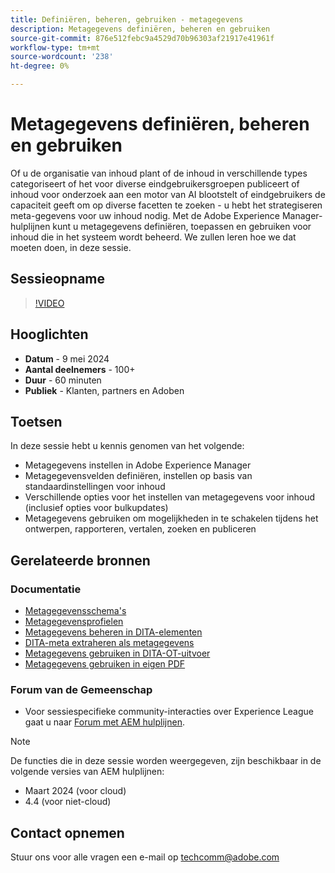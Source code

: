```yaml
---
title: Definiëren, beheren, gebruiken - metagegevens
description: Metagegevens definiëren, beheren en gebruiken
source-git-commit: 876e512febc9a4529d70b96303af21917e41961f
workflow-type: tm+mt
source-wordcount: '238'
ht-degree: 0%

---
```



# Metagegevens definiëren, beheren en gebruiken

Of u de organisatie van inhoud plant of de inhoud in verschillende types categoriseert of het voor diverse eindgebruikersgroepen publiceert of inhoud voor onderzoek aan een motor van AI blootstelt of eindgebruikers de capaciteit geeft om op diverse facetten te zoeken - u hebt het strategiseren meta-gegevens voor uw inhoud nodig.
Met de Adobe Experience Manager-hulplijnen kunt u metagegevens definiëren, toepassen en gebruiken voor inhoud die in het systeem wordt beheerd. We zullen leren hoe we dat moeten doen, in deze sessie.


## Sessieopname

>[!VIDEO](https://video.tv.adobe.com/v/3429088/asset-metadata-guides-metadata-aem-guides?quality=12&learn=on)


## Hooglichten

- **Datum** - 9 mei 2024
- **Aantal deelnemers** - 100+
- **Duur** - 60 minuten
- **Publiek** - Klanten, partners en Adoben

## Toetsen

In deze sessie hebt u kennis genomen van het volgende:
- Metagegevens instellen in Adobe Experience Manager
- Metagegevensvelden definiëren, instellen op basis van standaardinstellingen voor inhoud
- Verschillende opties voor het instellen van metagegevens voor inhoud (inclusief opties voor bulkupdates)
- Metagegevens gebruiken om mogelijkheden in te schakelen tijdens het ontwerpen, rapporteren, vertalen, zoeken en publiceren


## Gerelateerde bronnen

### Documentatie

- [Metagegevensschema&#39;s](https://experienceleague.adobe.com/en/docs/experience-manager-cloud-service/content/assets/manage/metadata-schemas)
- [Metagegevensprofielen](https://experienceleague.adobe.com/en/docs/experience-manager-cloud-service/content/assets/manage/metadata-profiles)
- [Metagegevens beheren in DITA-elementen](https://experienceleague.adobe.com/en/docs/experience-manager-guides/using/knowledge-base/kb-articles/authoring/reports/manage-metadata)
- [DITA-meta extraheren als metagegevens](https://experienceleague.adobe.com/en/docs/experience-manager-guides/using/install-guide/cs-ig/aem-asset-search-cs/conf-dita-search#id192SF0G10YK)
- [Metagegevens gebruiken in DITA-OT-uitvoer](https://experienceleague.adobe.com/en/docs/experience-manager-guides/using/install-guide/on-prem-ig/output-gen-config/conf-output-generation#id191LF0U0TY4)
- [Metagegevens gebruiken in eigen PDF](https://experienceleague.adobe.com/en/docs/experience-manager-guides/using/user-guide/output-gen/web-editor/native-pdf-web-editor#native-pdf-publishing)


### Forum van de Gemeenschap

- Voor sessiespecifieke community-interacties over Experience League gaat u naar  [Forum met AEM hulplijnen](https://experienceleaguecommunities.adobe.com/t5/experience-manager-guides/bd-p/xml-documentation-discussions).


>[!NOTE]
>
> De functies die in deze sessie worden weergegeven, zijn beschikbaar in de volgende versies van AEM hulplijnen:
> - Maart 2024 (voor cloud)
> - 4.4 (voor niet-cloud)



## Contact opnemen

Stuur ons voor alle vragen een e-mail op <techcomm@adobe.com>

